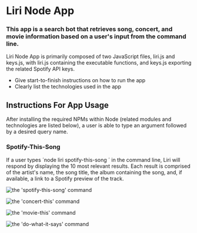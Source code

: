 # Liri Node App

### This app is a search bot that retrieves song, concert, and movie information based on a user's input from the command line.

Liri Node App is primarily composed of two JavaScript files, liri.js and keys.js, with liri.js containing the executable functions, and keys.js exporting the related Spotify API keys.
* Give start-to-finish instructions on how to run the app
* Clearly list the technologies used in the app

## Instructions For App Usage

After installing the required NPMs within Node (related modules and technologies are listed below), a user is able to type an argument followed by a desired query name.

### Spotify-This-Song

If a user types ´node liri spotify-this-song <song title>´ in the command line, Liri will respond by displaying the 10 most relevant results.
 Each result is comprised of the artist's name, the song title, the album containing the song, and, if available, a link to a Spotify preview of the track.

![the 'spotify-this-song' command](https://media.giphy.com/media/Y2hvAPdKuNCGwB26lk/giphy.gif)

![the 'concert-this' command](https://media.giphy.com/media/eMDz5RbxdTtlcosaOn/giphy.gif)

![the 'movie-this' command](https://media.giphy.com/media/gHQCdj8i3nSHC8xWfx/giphy.gif)

![the 'do-what-it-says' command](https://media.giphy.com/media/SUczF0kBZWgh37cb5j/giphy.gif)
